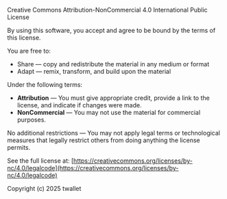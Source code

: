 Creative Commons Attribution-NonCommercial 4.0 International Public License

By using this software, you accept and agree to be bound by the terms of this license.

You are free to:
- Share — copy and redistribute the material in any medium or format
- Adapt — remix, transform, and build upon the material

Under the following terms:
- **Attribution** — You must give appropriate credit, provide a link to the license, and indicate if changes were made.
- **NonCommercial** — You may not use the material for commercial purposes.

No additional restrictions — You may not apply legal terms or technological measures that legally restrict others from doing anything the license permits.

See the full license at: [https://creativecommons.org/licenses/by-nc/4.0/legalcode](https://creativecommons.org/licenses/by-nc/4.0/legalcode)

Copyright (c) 2025 twallet
